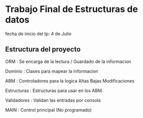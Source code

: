 # Trabajo Final de Estructuras de datos

fecha de inicio del tp: 4 de Julio 

## Estructura del proyecto

ORM         : Se encarga de la lectura / Guardado de la informacion

Dominio     : Clases para mapear la informacion 

ABM         : Controladores para la logica Altas Bajas Modificaciones

Estructuras : Estructuras para usar en los ABM

Validadores : Validan las entradas por consola

MAIN        : Control principal (No programado)


